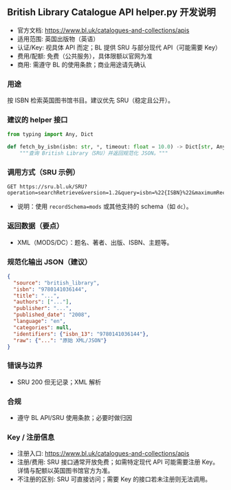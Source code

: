 ## British Library Catalogue API helper.py 开发说明

- 官方文档: https://www.bl.uk/catalogues-and-collections/apis
- 适用范围: 英国出版物（英语）
- 认证/Key: 视具体 API 而定；BL 提供 SRU 与部分现代 API（可能需要 Key）
- 费用/配额: 免费（公共服务），具体限额以官网为准
- 商用: 需遵守 BL 的使用条款；商业用途请先确认

### 用途
按 ISBN 检索英国图书馆书目。建议优先 SRU（稳定且公开）。

### 建议的 helper 接口
```python
from typing import Any, Dict

def fetch_by_isbn(isbn: str, *, timeout: float = 10.0) -> Dict[str, Any]:
    """查询 British Library（SRU）并返回规范化 JSON。"""
```

### 调用方式（SRU 示例）
```
GET https://sru.bl.uk/SRU?operation=searchRetrieve&version=1.2&query=isbn=%22{ISBN}%22&maximumRecords=1&recordSchema=mods
```
- 说明：使用 `recordSchema=mods` 或其他支持的 schema（如 `dc`）。

### 返回数据（要点）
- XML（MODS/DC）：题名、著者、出版、ISBN、主题等。

### 规范化输出 JSON（建议）
```json
{
  "source": "british_library",
  "isbn": "9780141036144",
  "title": "...",
  "authors": ["..."],
  "publisher": "...",
  "published_date": "2008",
  "language": "en",
  "categories": null,
  "identifiers": {"isbn_13": "9780141036144"},
  "raw": {"...": "原始 XML/JSON"}
}
```

### 错误与边界
- SRU 200 但无记录；XML 解析

### 合规
- 遵守 BL API/SRU 使用条款；必要时做归因

### Key / 注册信息
- 注册入口: https://www.bl.uk/catalogues-and-collections/apis
- 注册/费用: SRU 接口通常开放免费；如需特定现代 API 可能需要注册 Key。详情与配额以英国图书馆官方为准。
- 不注册的区别: SRU 可直接访问；需要 Key 的接口若未注册则无法调用。
